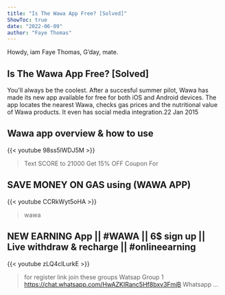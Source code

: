 ```yaml
---
title: "Is The Wawa App Free? [Solved]"
ShowToc: true 
date: "2022-06-09"
author: "Faye Thomas" 
---
```


Howdy, iam Faye Thomas, G’day, mate.
## Is The Wawa App Free? [Solved]
You'll always be the coolest. After a succesful summer pilot, Wawa has made its new app available for free for both iOS and Android devices. The app locates the nearest Wawa, checks gas prices and the nutritional value of Wawa products. It even has social media integration.22 Jan 2015

## Wawa app overview & how to use
{{< youtube 98ss5lWDJ5M >}}
>Text SCORE to 21000 Get 15% OFF Coupon For 

## SAVE MONEY ON GAS using (WAWA  APP)
{{< youtube CCRkWyt5oHA >}}
>wawa

## NEW EARNING App || #WAWA || 6$ sign up || Live withdraw & recharge || #onlineearning
{{< youtube zLQ4clLurkE >}}
>for register link join these groups     Watsap Group 1     https://chat.whatsapp.com/HwAZKIRanc5Hf8bxv3FmjB Whatsapp ...


